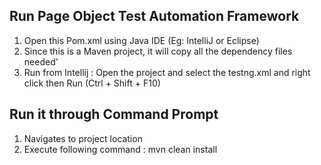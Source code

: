 Run Page Object Test Automation Framework
------------------------------------------

1. Open this Pom.xml using Java IDE (Eg: IntelliJ or Eclipse)
2. Since this is a Maven project, it will copy all the dependency files needed'
3. Run from Intellij : Open the project and select the testng.xml and right click then Run (Ctrl + Shift + F10)


Run it through Command Prompt
------------------------------
1. Navigates to project location
2. Execute following command : mvn clean install